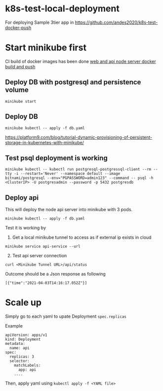 # k8s-test-local-deployment
For deploying Sample 3tier app in https://github.com/andes2020/k8s-test-docker-push

Start minikube first
=======
CI build of docker images has been done 
[web and api node server docker build and push](https://github.com/andes2020/k8s-test-docker-push/actions)

## Deploy DB with postgresql and persistence volume
```
minikube start
```
## Deploy DB
```
minikube kubectl -- apply -f db.yaml
```
https://platform9.com/blog/tutorial-dynamic-provisioning-of-persistent-storage-in-kubernetes-with-minikube/

## Test psql deployment is working
```
minikube kubectl -- kubectl run postgresql-postgressql-client --rm --tty -i --restart='Never' --namespace default --image bitnami/postgresql --env="PGPASSWORD=admin123" --command -- psql -h <ClusterIP> -U postgresadmin --password -p 5432 postgresdb
```

## Deploy api
This will deploy the node api server into minikube with 3 pods.

```
minikube kubectl -- apply -f db.yaml
```

Test it is working by 
1. Get a local minikube tunnel to access as if external ip exists in cloud
```
minikube service api-service --url 
```

2. Test api server connection
```
curl <Minikube Tunnel URL>/api/status
```

Outcome should be a Json response as following
```
[{"time":"2021-04-03T14:16:17.052Z"}]
```

# Scale up
Simply go to each yaml to upate Deployment ```spec.replicas```

Example
```
apiVersion: apps/v1
kind: Deployment
metadata:
  name: api
spec:
  replicas: 3
  selector:
    matchLabels:
      app: api
    ....
```

Then, apply yaml using ```kubectl apply -f <YAML file>```
